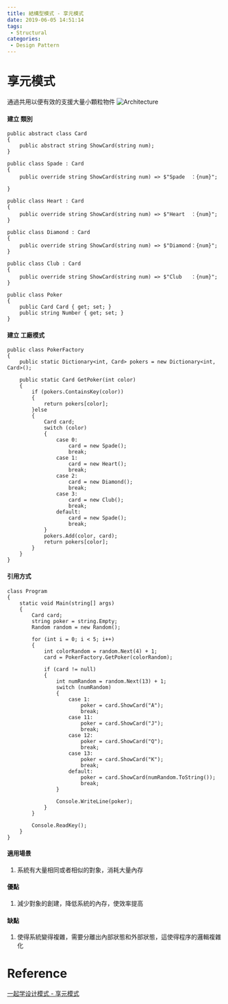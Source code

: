 ```yaml
---
title: 結構型模式 - 享元模式
date: 2019-06-05 14:51:14
tags:
 - Structural
categories: 
 - Design Pattern
---
```


# 享元模式
通過共用以便有效的支援大量小顆粒物件
![Architecture](1.png)

#### 建立 類別
    public abstract class Card
    {
        public abstract string ShowCard(string num);
    }

    public class Spade : Card
    {
        public override string ShowCard(string num) => $"Spade  ：{num}";
    
    }

    public class Heart : Card
    {
        public override string ShowCard(string num) => $"Heart  ：{num}";
    }

    public class Diamond : Card
    {
        public override string ShowCard(string num) => $"Diamond：{num}";
    }

    public class Club : Card
    {
        public override string ShowCard(string num) => $"Club   ：{num}";
    }

    public class Poker
    {
        public Card Card { get; set; }
        public string Number { get; set; }
    }

#### 建立 工廠模式
    public class PokerFactory
    {
        public static Dictionary<int, Card> pokers = new Dictionary<int, Card>();

        public static Card GetPoker(int color)
        {
            if (pokers.ContainsKey(color))
            {
                return pokers[color];
            }else
            {
                Card card;
                switch (color)
                {
                    case 0:
                        card = new Spade();
                        break;
                    case 1:
                        card = new Heart();
                        break;
                    case 2:
                        card = new Diamond();
                        break;
                    case 3:
                        card = new Club();
                        break;
                    default:
                        card = new Spade();
                        break;
                }
                pokers.Add(color, card);
                return pokers[color];
            }
        }
    }

#### 引用方式
    class Program
    {
        static void Main(string[] args)
        {
            Card card;
            string poker = string.Empty;
            Random random = new Random();

            for (int i = 0; i < 5; i++)
            {
                int colorRandom = random.Next(4) + 1;
                card = PokerFactory.GetPoker(colorRandom);

                if (card != null)
                {
                    int numRandom = random.Next(13) + 1;
                    switch (numRandom)
                    {
                        case 1:
                            poker = card.ShowCard("A");
                            break;
                        case 11:
                            poker = card.ShowCard("J");
                            break;
                        case 12:
                            poker = card.ShowCard("Q");
                            break;
                        case 13:
                            poker = card.ShowCard("K");
                            break;
                        default:
                            poker = card.ShowCard(numRandom.ToString());
                            break;
                    }

                    Console.WriteLine(poker);
                }
            }

            Console.ReadKey();
        }
    }

#### 適用場景
1. 系統有大量相同或者相似的對象，消耗大量內存

#### 優點
1. 減少對象的創建，降低系統的內存，使效率提高

#### 缺點
1. 使得系統變得複雜，需要分離出內部狀態和外部狀態，這使得程序的邏輯複雜化

# Reference
[一起学设计模式 - 享元模式](https://segmentfault.com/a/1190000012037596)
